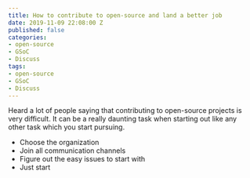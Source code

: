 ```yaml
---
title: How to contribute to open-source and land a better job
date: 2019-11-09 22:08:00 Z
published: false
categories:
- open-source
- GSoC
- Discuss
tags:
- open-source
- GSoC
- Discuss
---
```


Heard a lot of people saying that contributing to open-source projects is very difficult. It can be a really daunting task when starting out like any other task which you start pursuing.

* Choose the organization
* Join all communication channels
* Figure out the easy issues to start with
* Just start
